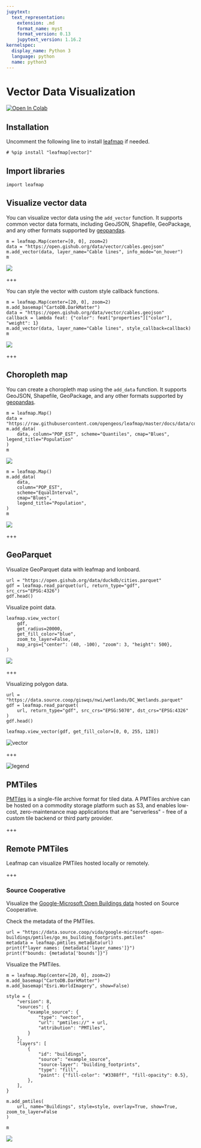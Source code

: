 ```yaml
---
jupytext:
  text_representation:
    extension: .md
    format_name: myst
    format_version: 0.13
    jupytext_version: 1.16.2
kernelspec:
  display_name: Python 3
  language: python
  name: python3
---
```


# Vector Data Visualization

[![Open In Colab](https://colab.research.google.com/assets/colab-badge.svg)](https://colab.research.google.com/github/giswqs/geog-312/blob/main/book/geospatial/vector_viz.ipynb)

## Installation

Uncomment the following line to install [leafmap](https://leafmap.org) if needed.

```{code-cell} ipython3
# %pip install "leafmap[vector]"
```

## Import libraries

```{code-cell} ipython3
import leafmap
```

## Visualize vector data

You can visualize vector data using the `add_vector` function. It supports common vector data formats, including GeoJSON, Shapefile, GeoPackage, and any other formats supported by [geopandas](https://geopandas.org).

```{code-cell} ipython3
m = leafmap.Map(center=[0, 0], zoom=2)
data = "https://open.gishub.org/data/vector/cables.geojson"
m.add_vector(data, layer_name="Cable lines", info_mode="on_hover")
m
```

![](https://i.imgur.com/NIcnLWs.png)

+++

You can style the vector with custom style callback functions.

```{code-cell} ipython3
m = leafmap.Map(center=[20, 0], zoom=2)
m.add_basemap("CartoDB.DarkMatter")
data = "https://open.gishub.org/data/vector/cables.geojson"
callback = lambda feat: {"color": feat["properties"]["color"], "weight": 1}
m.add_vector(data, layer_name="Cable lines", style_callback=callback)
m
```

![](https://i.imgur.com/mQnV53U.png)

+++

## Choropleth map

You can create a choropleth map using the `add_data` function. It supports GeoJSON, Shapefile, GeoPackage, and any other formats supported by [geopandas](https://geopandas.org).

```{code-cell} ipython3
m = leafmap.Map()
data = "https://raw.githubusercontent.com/opengeos/leafmap/master/docs/data/countries.geojson"
m.add_data(
    data, column="POP_EST", scheme="Quantiles", cmap="Blues", legend_title="Population"
)
m
```

![](https://i.imgur.com/4FV6f72.png)

```{code-cell} ipython3
m = leafmap.Map()
m.add_data(
    data,
    column="POP_EST",
    scheme="EqualInterval",
    cmap="Blues",
    legend_title="Population",
)
m
```

![](https://i.imgur.com/KEY6zEj.png)

+++

## GeoParquet

Visualize GeoParquet data with leafmap and lonboard.

```{code-cell} ipython3
url = "https://open.gishub.org/data/duckdb/cities.parquet"
gdf = leafmap.read_parquet(url, return_type="gdf", src_crs="EPSG:4326")
gdf.head()
```

Visualize point data.

```{code-cell} ipython3
leafmap.view_vector(
    gdf,
    get_radius=20000,
    get_fill_color="blue",
    zoom_to_layer=False,
    map_args={"center": (40, -100), "zoom": 3, "height": 500},
)
```

![](https://i.imgur.com/BBsLjvx.png)

+++

Visualizing polygon data.

```{code-cell} ipython3
url = "https://data.source.coop/giswqs/nwi/wetlands/DC_Wetlands.parquet"
gdf = leafmap.read_parquet(
    url, return_type="gdf", src_crs="EPSG:5070", dst_crs="EPSG:4326"
)
gdf.head()
```

```{code-cell} ipython3
leafmap.view_vector(gdf, get_fill_color=[0, 0, 255, 128])
```

![vector](https://i.imgur.com/HRtpiVd.png)

+++

![legend](https://i.imgur.com/fxzHHFN.png)

## PMTiles

[PMTiles](https://github.com/protomaps/PMTiles) is a single-file archive format for tiled data. A PMTiles archive can be hosted on a commodity storage platform such as S3, and enables low-cost, zero-maintenance map applications that are "serverless" - free of a custom tile backend or third party provider.

+++

## Remote PMTiles

Leafmap can visualize PMTiles hosted locally or remotely.

+++

### Source Cooperative

Visualize the [Google-Microsoft Open Buildings data](https://beta.source.coop/repositories/vida/google-microsoft-open-buildings/description) hosted on Source Cooperative.

Check the metadata of the PMTiles.

```{code-cell} ipython3
url = "https://data.source.coop/vida/google-microsoft-open-buildings/pmtiles/go_ms_building_footprints.pmtiles"
metadata = leafmap.pmtiles_metadata(url)
print(f"layer names: {metadata['layer_names']}")
print(f"bounds: {metadata['bounds']}")
```

Visualize the PMTiles.

```{code-cell} ipython3
m = leafmap.Map(center=[20, 0], zoom=2)
m.add_basemap("CartoDB.DarkMatter")
m.add_basemap("Esri.WorldImagery", show=False)

style = {
    "version": 8,
    "sources": {
        "example_source": {
            "type": "vector",
            "url": "pmtiles://" + url,
            "attribution": "PMTiles",
        }
    },
    "layers": [
        {
            "id": "buildings",
            "source": "example_source",
            "source-layer": "building_footprints",
            "type": "fill",
            "paint": {"fill-color": "#3388ff", "fill-opacity": 0.5},
        },
    ],
}

m.add_pmtiles(
    url, name="Buildings", style=style, overlay=True, show=True, zoom_to_layer=False
)

m
```

![](https://i.imgur.com/kT6ng6k.png)
